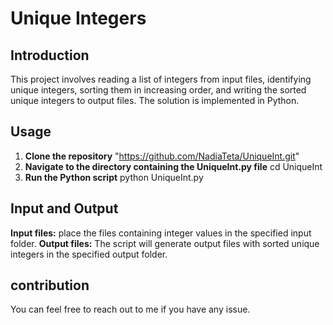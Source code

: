 # Unique Integers
## Introduction
This project involves reading a list of integers from input files, identifying unique integers, sorting them in increasing order, and writing the sorted unique integers to output files. The solution is implemented in Python.
## Usage
1. **Clone the repository**
   "https://github.com/NadiaTeta/UniqueInt.git"
2. **Navigate to the directory containing the UniqueInt.py file**
   cd UniqueInt
3. **Run the Python script**
   python UniqueInt.py
## Input and Output
**Input files:** place the files containing integer values in the specified input folder.
**Output files:** The script will generate output files with sorted unique integers in the specified output folder.
## contribution
You can feel free to reach out to me if you have any issue.
